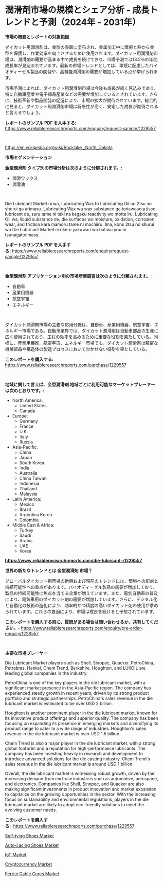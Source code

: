 <p><h1>潤滑剤市場の規模とシェア分析 - 成長トレンドと予測（2024年 - 2031年）</h1></p><p><strong>市場の概要とレポートの対象範囲</strong></p>
<p><p>ダイカット用潤滑剤は、金型の表面に塗布され、金属加工中に摩擦と熱から金型を保護し、作業効率を向上させるために使用されます。ダイカット用潤滑剤市場は、潤滑剤の需要が高まる中で成長を続けており、市場予測では13.5％の年間成長率が見込まれています。最新の市場トレンドとしては、環境に配慮したバイオディーゼル製品の開発や、高機能潤滑剤の需要が増加している点が挙げられます。</p><p>市場予測によれば、ダイカット用潤滑剤市場は今後も成長が続く見込みであり、特に自動車産業や電子部品産業などの需要が増加しているとされています。さらに、技術革新や製品開発の促進により、市場の拡大が期待されています。総合的に見ると、ダイカット用潤滑剤市場は将来性が高く、安定した成長が期待されると言えるでしょう。</p></p>
<p><strong>レポートのサンプル PDF を入手する:</strong> <a href="https://www.reliableresearchreports.com/enquiry/request-sample/1229557">https://www.reliableresearchreports.com/enquiry/request-sample/1229557</a></p>
<p>&nbsp;</p>
<p><a href="https://en.wikipedia.org/wiki/Rocklake,_North_Dakota">https://en.wikipedia.org/wiki/Rocklake,_North_Dakota</a></p>
<p><strong>市場セグメンテーション</strong></p>
<p><strong>金型潤滑剤 タイプ別の市場分析は次のように分類されます。:</strong></p>
<p><ul><li>潤滑ワックス</li><li>潤滑油</li></ul></p>
<p>&nbsp;</p>
<p><p>Die Lubricant Market ni wa, Lubricating Wax to Lubricating Oil no 2tsu no shurui ga arimasu. Lubricating Wax wa wax substance ga toriawaseta jisso lubricant de, suru tame ni teki na kagaku reactivity wo motte iru. Lubricating Oil wa, liquid substance de, die surfaces wo moisture, oxidation, corrosion, wear, and friction kara mamoru tame ni mochiiru. Ima, kono 2tsu no shurui wa Die Lubricant Market ni okeru yakuwari wo hatasu you ni tsunagatteimasu.</p></p>
<p><strong>レポートのサンプル PDF を入手する:</strong>&nbsp;<a href="https://www.reliableresearchreports.com/enquiry/request-sample/1229557">https://www.reliableresearchreports.com/enquiry/request-sample/1229557</a></p>
<p>&nbsp;</p>
<p><strong> 金型潤滑剤 アプリケーション別の市場産業調査は次のように分類されます。:</strong></p>
<p><ul><li>自動車</li><li>産業用機器</li><li>航空宇宙</li><li>エネルギー</li></ul></p>
<p>&nbsp;</p>
<p><p>ダイカット潤滑剤市場の主要な応用分野は、自動車、産業用機器、航空宇宙、エネルギー市場である。自動車業界では、ダイカット潤滑剤は自動車部品の生産に広く使用されており、工程の効率を高めるために重要な役割を果たしている。同様に、産業用機器、航空宇宙、エネルギー市場でも、ダイカット潤滑剤は精密な機械部品や構造体の製造プロセスにおいて欠かせない役割を果たしている。</p></p>
<p><strong>このレポートを購入する:</strong>&nbsp; <a href="https://www.reliableresearchreports.com/purchase/1229557">https://www.reliableresearchreports.com/purchase/1229557</a></p>
<p>&nbsp;</p>
<p><strong>地域に関して言えば、金型潤滑剤 地域ごとに利用可能なマーケットプレーヤーは次のとおりです。:</strong></p>
<p><ul>
    <li>
        North America:
        <ul>
            <li>United States</li>
            <li>Canada</li>
        </ul>
    </li>
    <li>
        Europe:
        <ul>
            <li>Germany</li>
            <li>France</li>
            <li>U.K.</li>
            <li>Italy</li>
            <li>Russia</li>
        </ul>
    </li>
    <li>
        Asia-Pacific:
        <ul>
            <li>China</li>
            <li>Japan</li>
            <li>South Korea</li>
            <li>India</li>
            <li>Australia</li>
            <li>China Taiwan</li>
            <li>Indonesia</li>
            <li>Thailand</li>
            <li>Malaysia</li>
        </ul>
    </li>
    <li>
        Latin America:
        <ul>
            <li>Mexico</li>
            <li>Brazil</li>
            <li>Argentina Korea</li>
            <li>Colombia</li>
        </ul>
    </li>
    <li>
        Middle East & Africa:
        <ul>
            <li>Turkey</li>
            <li>Saudi</li>
            <li>Arabia</li>
            <li>UAE</li>
            <li>Korea</li>
        </ul>
    </li>
    </ul></p>
<p><strong><a href="https://www.reliableresearchreports.com/die-lubricant-r1229557">https://www.reliableresearchreports.com/die-lubricant-r1229557</a></strong>&nbsp;</p>
<p><strong>世界の新たなトレンドとは 金型潤滑剤 市場？</strong></p>
<p><p>グローバルダイカット剤市場の新興および現在のトレンドには、環境への配慮と持続可能性への重点があります。バイオディーゼル製品の需要が増加しており、製品の持続可能性に焦点を当てる企業が増えています。また、電気自動車の普及により、電気車用のダイカット剤の需要が増加しています。さらに、デジタル化と自動化の技術の進化により、効率的かつ精度の高いダイカット剤の使用が求められています。これらの要因により、市場は成長を続けると予想されています。</p></p>
<p><strong>このレポートを購入する前に、質問がある場合は問い合わせるか、共有してください。</strong>- <a href="https://www.reliableresearchreports.com/enquiry/pre-order-enquiry/1229557">https://www.reliableresearchreports.com/enquiry/pre-order-enquiry/1229557</a></p>
<p>&nbsp;</p>
<p><strong>主要な市場プレーヤー</strong></p>
<p><p>Die Lubricant Market players such as Shell, Sinopec, Quacker, PetroChina, Petrobras, Henkel, Chem Trend, Berkshire, Houghton, and LUKOIL are leading global companies in the industry. </p><p>PetroChina is one of the key players in the die lubricant market, with a significant market presence in the Asia-Pacific region. The company has experienced steady growth in recent years, driven by its strong product portfolio and strategic partnerships. PetroChina's sales revenue in the die lubricant market is estimated to be over USD 2 billion.</p><p>Houghton is another prominent player in the die lubricant market, known for its innovative product offerings and superior quality. The company has been focusing on expanding its presence in emerging markets and diversifying its product range to cater to a wide range of industries. Houghton's sales revenue in the die lubricant market is over USD 1.5 billion.</p><p>Chem Trend is also a major player in the die lubricant market, with a strong global footprint and a reputation for high-performance lubricants. The company has been investing heavily in research and development to introduce advanced solutions for the die casting industry. Chem Trend's sales revenue in the die lubricant market is around USD 1 billion.</p><p>Overall, the die lubricant market is witnessing robust growth, driven by the increasing demand from end-use industries such as automotive, aerospace, and electronics. Companies like Shell, Sinopec, and Quacker are also making significant investments in product innovation and market expansion to capitalize on the growing opportunities in the sector. With the increasing focus on sustainability and environmental regulations, players in the die lubricant market are likely to adopt eco-friendly solutions to meet the evolving customer needs.</p></p>
<p><strong>このレポートを購入する:</strong>&nbsp;&nbsp;<a href="https://www.reliableresearchreports.com/purchase/1229557">https://www.reliableresearchreports.com/purchase/1229557</a></p>
<p><p><a href="https://issuu.com/reportprime-2/docs/self-tying-shoes-market-size-2030.pptx">Self-tying Shoes Market</a></p><p><a href="https://issuu.com/reportprime-2/docs/auto-lacing-shoes-market-size-2030.pptx">Auto-Lacing Shoes Market</a></p><p><a href="https://github.com/tiannaStark1/Market-Research-Report-List-1/blob/main/iot-market.md">IoT Market</a></p><p><a href="https://github.com/trackie2000/Market-Research-Report-List-1/blob/main/cryptocurrency-market.md">Cryptocurrency Market</a></p><p><a href="https://medium.com/@dereodrews76856/ferrite-cable-cores-market-forecast-global-market-trends-and-analysis-from-2024-to-2031-covered-in-420dc0384345">Ferrite Cable Cores Market</a></p></p>
